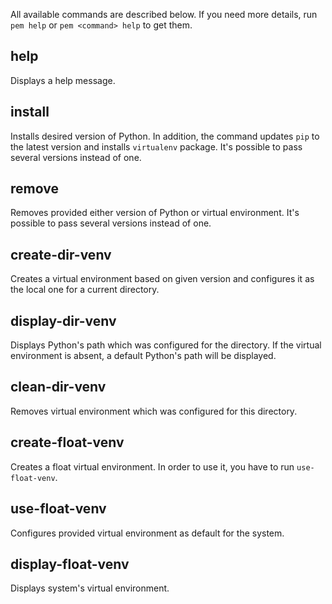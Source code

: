 All available commands are described below. If you need more details, run `pem help` or `pem <command> help` to get them.

help
----
Displays a help message.

install
-------
Installs desired version of Python. In addition, the command updates `pip` to the latest version and installs `virtualenv` package. It's possible to pass several versions instead of one.

remove
------
Removes provided either version of Python or virtual environment. It's possible to pass several versions instead of one.

create-dir-venv
---------------
Creates a virtual environment based on given version and configures it as the local one for a current directory.

display-dir-venv
----------------
Displays Python's path which was configured for the directory. If the virtual environment is absent, a default Python's path will be displayed.

clean-dir-venv
--------------
Removes virtual environment which was configured for this directory.

create-float-venv
-----------------
Creates a float virtual environment. In order to use it, you have to run `use-float-venv`.

use-float-venv
--------------
Configures provided virtual environment as default for the system.

display-float-venv
------------------
Displays system's virtual environment.
